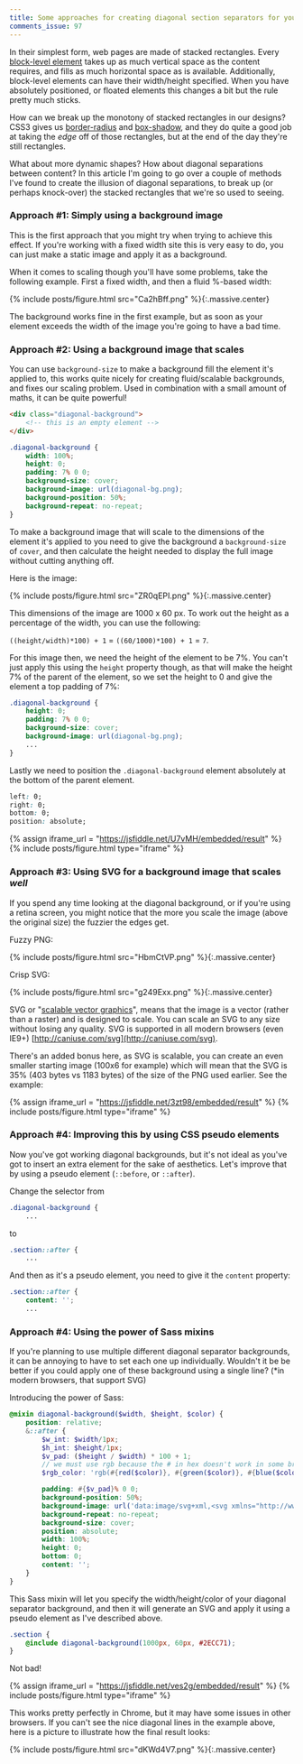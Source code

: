 ```yaml
---
title: Some approaches for creating diagonal section separators for your website
comments_issue: 97
---
```


In their simplest form, web pages are made of stacked rectangles. Every [block-level element](https://developer.mozilla.org/en-US/docs/Web/HTML/Block-level_elements) takes up as much vertical space as the content requires, and fills as much horizontal space as is available. Additionally, block-level elements can have their width/height specified. When you have absolutely positioned, or floated elements this changes a bit but the rule pretty much sticks.

<!-- more -->

How can we break up the monotony of stacked rectangles in our designs? CSS3 gives us [border-radius](https://developer.mozilla.org/en-US/docs/Web/CSS/border-radius) and [box-shadow](https://developer.mozilla.org/en-US/docs/Web/CSS/box-shadow), and they do quite a good job at taking the *edge* off of those rectangles, but at the end of the day they're still rectangles.

What about more dynamic shapes? How about diagonal separations between content? In this article I'm going to go over a couple of methods I've found to create the illusion of diagonal separations, to break up (or perhaps knock-over) the stacked rectangles that we're so used to seeing.


### Approach #1: Simply using a background image

This is the first approach that you might try when trying to achieve this effect. If you're working with a fixed width site this is very easy to do, you can just make a static image and apply it as a background.

When it comes to scaling though you'll have some problems, take the following example. First a fixed width, and then a fluid %-based width:

{% include posts/figure.html src="Ca2hBff.png" %}{:.massive.center}

The background works fine in the first example, but as soon as your element exceeds the width of the image you're going to have a bad time.

### Approach #2: Using a background image that scales

You can use `background-size` to make a background fill the element it's applied to, this works quite nicely for creating fluid/scalable backgrounds, and fixes our scaling problem. Used in combination with a small amount of maths, it can be quite powerful!

```html
<div class="diagonal-background">
    <!-- this is an empty element -->
</div>
```

```css
.diagonal-background {
    width: 100%;
    height: 0;
    padding: 7% 0 0;
    background-size: cover;
    background-image: url(diagonal-bg.png);
    background-position: 50%;
    background-repeat: no-repeat;
}
```

To make a background image that will scale to the dimensions of the element it's applied to you need to give the background a `background-size` of `cover`, and then calculate the height needed to display the full image without cutting anything off.

Here is the image:

{% include posts/figure.html src="ZR0qEPI.png" %}{:.massive.center}

This dimensions of the image are 1000 x 60 px. To work out the height as a percentage of the width, you can use the following:

`((height/width)*100) + 1` = `((60/1000)*100) + 1` = `7`.

For this image then, we need the height of the element to be 7%. You can't just apply this using the `height` property though, as that will make the height 7% of the parent of the element, so we set the height to 0 and give the element a top padding of 7%:

```css
.diagonal-background {
    height: 0;
    padding: 7% 0 0;
    background-size: cover;
    background-image: url(diagonal-bg.png);
    ...
}
```

Lastly we need to position the `.diagonal-background` element absolutely at the bottom of the parent element.

```css
left: 0;
right: 0;
bottom: 0;
position: absolute;
```

{% assign iframe_url = "https://jsfiddle.net/U7vMH/embedded/result" %}
{% include posts/figure.html type="iframe" %}

### Approach #3: Using SVG for a background image that scales _well_

If you spend any time looking at the diagonal background, or if you're using a retina screen, you might notice that the more you scale the image (above the original size) the fuzzier the edges get.

Fuzzy PNG:

{% include posts/figure.html src="HbmCtVP.png" %}{:.massive.center}

Crisp SVG:

{% include posts/figure.html src="g249Exx.png" %}{:.massive.center}

SVG or "[scalable vector graphics](http://en.wikipedia.org/wiki/Scalable_Vector_Graphics)", means that the image is a vector (rather than a raster) and is designed to scale. You can scale an SVG to any size without losing any quality. SVG is supported in all modern browsers (even IE9+) [http://caniuse.com/svg](http://caniuse.com/svg).

There's an added bonus here, as SVG is scalable, you can create an even smaller starting image (100x6 for example) which will mean that the SVG is 35% (403 bytes vs 1183 bytes) of the size of the PNG used earlier. See the example:

{% assign iframe_url = "https://jsfiddle.net/3zt98/embedded/result" %}
{% include posts/figure.html type="iframe" %}

### Approach #4: Improving this by using CSS pseudo elements

Now you've got working diagonal backgrounds, but it's not ideal as you've got to insert an extra element for the sake of aesthetics. Let's improve that by using a pseudo element (`::before`, or `::after`).

Change the selector from

```css
.diagonal-background {
    ...
```

to

```css
.section::after {
    ...
```

And then as it's a pseudo element, you need to give it the `content` property:

```css
.section::after {
    content: '';
    ...
```


### Approach #4: Using the power of Sass mixins

If you're planning to use multiple different diagonal separator backgrounds, it can be annoying to have to set each one up individually. Wouldn't it be be better if you could apply one of these background using a single line? (*in modern browsers, that support SVG)


Introducing the power of Sass:

```scss
@mixin diagonal-background($width, $height, $color) {
    position: relative;
    &::after {
        $w_int: $width/1px;
        $h_int: $height/1px;
        $v_pad: ($height / $width) * 100 + 1;
        // we must use rgb because the # in hex doesn't work in some browsers
        $rgb_color: 'rgb(#{red($color)}, #{green($color)}, #{blue($color)})';

        padding: #{$v_pad}% 0 0;
        background-position: 50%;
        background-image: url('data:image/svg+xml,<svg xmlns="http://www.w3.org/2000/svg" width="#{$w_int}" height="#{$h_int}"><polygon points="0,#{$h_int} #{$w_int},0 #{$w_int},#{$h_int}" style="fill:#{$rgb_color};stroke:#{$rgb_color};stroke-width:0"></polygon></svg>');
        background-repeat: no-repeat;
        background-size: cover;
        position: absolute;
        width: 100%;
        height: 0;
        bottom: 0;
        content: '';
    }
}
```

This Sass mixin will let you specify the width/height/color of your diagonal separator background, and then it will generate an SVG and apply it using a pseudo element as I've described above.

```scss
.section {
    @include diagonal-background(1000px, 60px, #2ECC71);
}
```

Not bad!

{% assign iframe_url = "https://jsfiddle.net/ves2g/embedded/result" %}
{% include posts/figure.html type="iframe" %}

This works pretty perfectly in Chrome, but it may have some issues in other browsers. If you can't see the nice diagonal lines in the example above, here is a picture to illustrate how the final result looks:

{% include posts/figure.html src="dKWd4V7.png" %}{:.massive.center}
